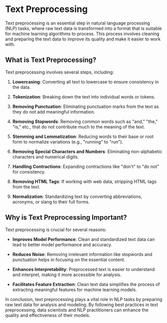 <h1>Text Preprocessing</h1>
<p>Text preprocessing is an essential step in natural language processing (NLP) tasks, where raw text data is transformed into a format that is suitable for machine learning algorithms to process. This process involves cleaning and preparing the text data to improve its quality and make it easier to work with.</p>
<h2>What is Text Preprocessing?</h2>
<p>Text preprocessing involves several steps, including:</p>
<ol>
<li>
<p><strong>Lowercasing</strong>: Converting all text to lowercase to ensure consistency in the data.</p>
</li>
<li>
<p><strong>Tokenization</strong>: Breaking down the text into individual words or tokens.</p>
</li>
<li>
<p><strong>Removing Punctuation</strong>: Eliminating punctuation marks from the text as they do not add meaningful information.</p>
</li>
<li>
<p><strong>Removing Stopwords</strong>: Removing common words such as "and," "the," "is," etc., that do not contribute much to the meaning of the text.</p>
</li>
<li>
<p><strong>Stemming and Lemmatization</strong>: Reducing words to their base or root form to normalize variations (e.g., "running" to "run").</p>
</li>
<li>
<p><strong>Removing Special Characters and Numbers</strong>: Eliminating non-alphabetic characters and numerical digits.</p>
</li>
<li>
<p><strong>Handling Contractions</strong>: Expanding contractions like "don't" to "do not" for consistency.</p>
</li>
<li>
<p><strong>Removing HTML Tags</strong>: If working with web data, stripping HTML tags from the text.</p>
</li>
<li>
<p><strong>Normalization</strong>: Standardizing text by converting abbreviations, acronyms, or slang to their full forms.</p>
</li>
</ol>
<h2>Why is Text Preprocessing Important?</h2>
<p>Text preprocessing is crucial for several reasons:</p>
<ul>
<li>
<p><strong>Improves Model Performance</strong>: Clean and standardized text data can lead to better model performance and accuracy.</p>
</li>
<li>
<p><strong>Reduces Noise</strong>: Removing irrelevant information like stopwords and punctuation helps in focusing on the essential content.</p>
</li>
<li>
<p><strong>Enhances Interpretability</strong>: Preprocessed text is easier to understand and interpret, making it more accessible for analysis.</p>
</li>
<li>
<p><strong>Facilitates Feature Extraction</strong>: Clean text data simplifies the process of extracting meaningful features for machine learning models.</p>
</li>
</ul>
<p>In conclusion, text preprocessing plays a vital role in NLP tasks by preparing raw text data for analysis and modeling. By following best practices in text preprocessing, data scientists and NLP practitioners can enhance the quality and effectiveness of their models.</p>